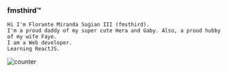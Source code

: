 ### fmsthird™
```
Hi I'm Florante Miranda Sugian III (fmsthird).  
I'm a proud daddy of my super cute Hera and Gaby. Also, a proud hubby of my wife Faye. 
I am a Web developer. 
Learning ReactJS.
```
![counter](https://en7m1dp6cu30u6s.m.pipedream.net)
